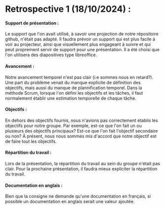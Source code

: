 # Retrospective 1 (18/10/2024) :
#### Support de présentation :
Le support que l'on avait utilisé, à savoir une projection de notre répositoire github, n'était pas adapté. Il faudra prévoir un support qui est plus facile à voir au projecteur, ainsi que visuellement plus engageant à suivre et qui peut proprement servir de support pour une présentation.
Il a été choisi que l'on utilisera des diapositives type libreoffice.
#### Avancement :
Notre avancement temporel n'est pas clair (i.e sommes nous en retard?). Une part du problème venait du manque explicite de définition des objectifs, mais aussi du manque de plannification temporel. Dans la méthode Scrum, lorsque l'on défini les objectifs et les tâches, il faut normalement établir une estimation temporelle de chaque tâche.
#### Objectifs :
En dehors des objectifs fournis, nous n'avions pas correctement établis les objectifs pour notre groupe. Par exemple, est-ce que l'on fait un ou plusieurs des objectifs principaux? Est-ce que l'on fait l'objectif secondaire ou non?
À présent, nous nous sommes mis d'accord que notre objectif est de faire tout les objectifs.
#### Répartition du travail :
Lors de la présentation, la répartition du travail au sein du groupe n'était pas clair. Pour la prochaine présentation, il faudra mieux expliciter la répartition du travail.
#### Documentation en anglais :
Bien que la consigne ne demande qu'une documentation en français, si possible un documentation en anglais serait une valeur ajoutée.
